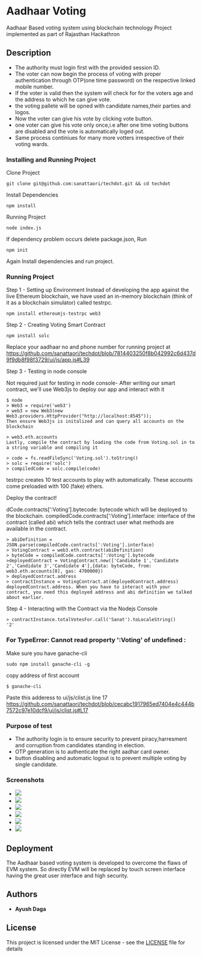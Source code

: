 # Aadhaar Voting
Aadhaar Based voting system using blockchain technology
Project implemented as part of Rajasthan Hackathron

## Description

* The authority must login first with the provided session ID.
* The voter can now begin the process of voting with proper authentication through OTP(one time password) on the respective linked mobile number.
* If the voter is valid then the system will check for for the voters age and the address to which he can give vote.
* the voting pallete will be opned with  candidate names,their parties and logos.
* Now the voter can give his vote by clicking vote button.
* one voter can give his vote only once,i.e after one time voting buttons are disabled and the vote is automatically loged out.
* Same process continiues for many more votters irrespective of their voting wards.

### Installing and Running Project

Clone Project
```
git clone git@github.com:sanattaori/techdot.git && cd techdot
```
Install Dependencies
```
npm install
```
Running Project
```
node index.js
```
If dependency problem occurs delete package.json, Run
```
npm init
```
Again Install dependencies and run project.


### Running Project
Step 1 - Setting up Environment
Instead of developing the app against the live Ethereum blockchain, we have used an in-memory blockchain (think of it as a blockchain simulator) called testrpc.

```
npm install ethereumjs-testrpc web3
```

Step 2 - Creating Voting Smart Contract

```
npm install solc
```

Replace your aadhaar no and phone number for running project at https://github.com/sanattaori/techdot/blob/7814403250f8b042992c6d437d9f9db8f98f3729/ui/js/app.js#L39

Step 3 - Testing in node console

Not required just for testing in node console-
After writing our smart contract, we'll use Web3js to deploy our app and interact with it
```
$ node
> Web3 = require('web3')
> web3 = new Web3(new Web3.providers.HttpProvider("http://localhost:8545"));
Then ensure Web3js is initalized and can query all accounts on the blockchain

> web3.eth.accounts
Lastly, compile the contract by loading the code from Voting.sol in to a string variable and compiling it

> code = fs.readFileSync('Voting.sol').toString()
> solc = require('solc')
> compiledCode = solc.compile(code)
```
testrpc creates 10 test accounts to play with automatically. These accounts come preloaded with 100 (fake) ethers.

Deploy the contract!

dCode.contracts[‘:Voting’].bytecode: bytecode which will be deployed to the blockchain.
compiledCode.contracts[‘:Voting’].interface: interface of the contract (called abi) which tells the contract user what methods are available in the contract.
```
> abiDefinition = JSON.parse(compiledCode.contracts[':Voting'].interface)
> VotingContract = web3.eth.contract(abiDefinition)
> byteCode = compiledCode.contracts[':Voting'].bytecode
>deployedContract = VotingContract.new(['Candidate 1','Candidate 2','Candidate 3','Candidate 4'],{data: byteCode, from: web3.eth.accounts[0], gas: 4700000})
> deployedContract.address
> contractInstance = VotingContract.at(deployedContract.address)
deployedContract.address. When you have to interact with your contract, you need this deployed address and abi definition we talked about earlier.
```
Step 4 - Interacting with the Contract via the Nodejs Console
```
> contractInstance.totalVotesFor.call('Sanat').toLocaleString()
'2'
```

### For TypeError: Cannot read property ':Voting' of undefined :
Make sure you have ganache-cli
```
sudo npm install ganache-cli -g
```
copy address of first account
```
$ ganache-cli
```
Paste this adderess to 
ui/js/clist.js line 17
https://github.com/sanattaori/techdot/blob/cecabc1917965ed7404e4c444b7572c97e10dcf9/ui/js/clist.js#L17


### Purpose of test

 * The authority login is to ensure security to prevent piracy,harresment and corruption from candidates standing in election.
 * OTP generation is to authenticate the right aadhar card owner.
 * button disabling and automatic logout is to prevent multiple voting by single candidate. 

### Screenshots
* ![](https://raw.githubusercontent.com/sanattaori/techdot/master/screenshot/1.PNG)
* ![](https://raw.githubusercontent.com/sanattaori/techdot/master/screenshot/2.PNG)
* ![](https://raw.githubusercontent.com/sanattaori/techdot/master/screenshot/3.PNG)
* ![](https://raw.githubusercontent.com/sanattaori/techdot/master/screenshot/4.PNG)
* ![](https://raw.githubusercontent.com/sanattaori/techdot/master/screenshot/5.PNG)
* ![](https://raw.githubusercontent.com/sanattaori/techdot/master/screenshot/gan.PNG)

## Deployment

The Aadhaar based voting system is developed to overcome the flaws of EVM system. So directly EVM will be replaced by touch screen interface having the great
user interface and high security.

## Authors

* **Ayush Daga**

## License

This project is licensed under the MIT License - see the [LICENSE](LICENSE) file for details
